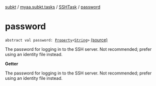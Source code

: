 [subkt](../../index.md) / [myaa.subkt.tasks](../index.md) / [SSHTask](index.md) / [password](./password.md)

# password

`abstract val password: `[`Property`](https://docs.gradle.org/current/javadoc/org/gradle/api/provider/Property.html)`<`[`String`](https://kotlinlang.org/api/latest/jvm/stdlib/kotlin/-string/index.html)`>` [(source)](https://github.com/Myaamori/SubKt/blob/0.1.9/src/main/kotlin/myaa/subkt/tasks/tasks.kt#L1884)

The password for logging in to the SSH server.
Not recommended; prefer using an identity file instead.

**Getter**

The password for logging in to the SSH server.
Not recommended; prefer using an identity file instead.

